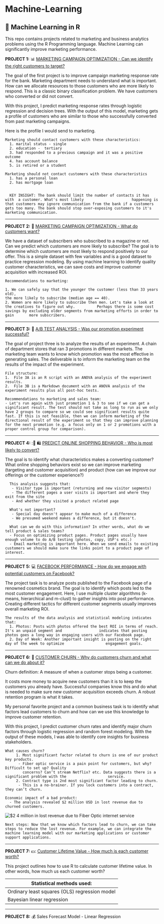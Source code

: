 # Machine-Learning

## :dart: Machine Learning in R

This repo contains projects related to marketing and business analytics problems using the R Programming language. Machine Learning can significantly improve marketing performance.

**PROJECT 1:** 📊 [MARKETING CAMPAIGN OPTIMIZATION - Can we identify the right customers to target?](https://github.com/bonheurgirl/Machine-Learning-R/blob/master/1.Predict%20Bank%20Mktg%20Campaign%20Response-Logistic%20Regression%20%26%20Decision%20Tree%20Models.R)

The goal of the first project is to improve campaign marketing response rate for the bank. Marketing department needs to understand what is important. How can we allocate resources to those customers who are more likely to respond. This is a classic binary classification problem. We have customers who converted or did not convert.

With this project, I predict marketing response rates through logistic regression and decision trees. With the output of this model, marketing gets a profile of customers who are similar to those who successfully converted from past marketing campaigns.

Here is the profile I would send to marketing.

    Marketing should contact customers with these characteristics:
      1. marital status - single
      2. education -  tertiary
      3. had responded to a previous campaign and it was a positive outcome
      4. has account balance
      5. is retired or a student

    Marketing should not contact customers with these characteristics
      1. has a personal loan
      2. has mortgage loan
      
      
      KEY INSIGHT: The bank should limit the number of contacts it has with  a customer. What's most likely                      happening is that customers may ignore communication from the bank if a customers gets too many. The bank should stop over-exposing customers to it's marketing communication.

------------------------------------------------------------------------

**PROJECT 2:** :crystal_ball: [MARKETING CAMPAIGN OPTIMIZATION - What do customers want?](https://github.com/bonheurgirl/Machine-Learning-R/blob/master/2.Predict%20Magazine%20Subscription%20Behavior%20-%20Logistic%20Regression.R)

We have a dataset of subscribers who subscribed to a magazine or not. Can we predict which customers are more likely to subscribe? The goal is to determine which customers are most likely to respond positively to our offer. This is a simple dataset with few variables and is a good dataset to practice regression modeling. By using machine learning to identify quality customer characteristics, we can save costs and improve customer acquisition with increased ROI.

    Recommendations to marketing:

    1. We can safely say that the younger the customer (less than 33 years old),
    the more likely to subscribe (median age == 40).
    2. Women are more likely to subscribe then men. Let's take a look at the creatives to figure out why.          Perhaps there is some cost savings by excluding older segments from marketing efforts in order to gain       more subscribers.

------------------------------------------------------------------------

**PROJECT 3:** :test_tube: [A/B TEST ANALYSIS - Was our promotion experiment successful?](https://github.com/bonheurgirl/Machine-Learning-R/blob/master/3B.IBM%20Watson%20Marketing%20AB%20Test%20Results%20Evaluation%20-%20ANOVA%20and%20post-hoc%20tests.Rmd)

The goal of project three is to analyze the results of an experiment. A chain of department stores that ran 3 promotions in different markets. The marketing team wants to know which promotion was the most effective in generating sales. The deliverable is to inform the marketing team on the results of the impact of the experiment.

    File structure:
    1.  File 3A is an R script with an ANOVA analysis of the experiment results.
    2.  File 3B is a Markdown document with an ANOVA analysis of the experiment results plus all post-hoc tests.

    Recommendations to marketing and sales team: 
    - Let's run again with just promotion 1 & 3 to see if we can get a significant result. The test should not take as long to run as we only have 2 groups to compare so we could see significant results quite fast. If this is not feasible, then we can inform marketing of the directional result of the experiment so that they can improve planning for the next promotion (e.g. a focus only on 1 or 2 promotions with a proper control group for comparison).

------------------------------------------------------------------------

**PROJECT 4:** :🛒 🛍️ [PREDICT ONLINE SHOPPING BEHAVIOR - Who is most likely to convert?](https://github.com/bonheurgirl/Machine-Learning-R/blob/master/4.Predict%20Online%20Shoppers%20Intent%20-%20Logistic%20Regression.R)

The goal is to identify what characteristics makes a converting customer? What online shopping behaviors exist so we can improve marketing (targeting and customer acquisition) and product (how can we improve our offerings or the customer experience?)

      This analysis suggests that:
       - Visitor type is important (returning and new visitor segments)
       - The different pages a user visits is important and where they exit from the site
       - And whether they visited a product related page

      What's not important?
       - Special day doesn't appear to make much of a difference
       - We presumed weekend makes a difference, but it doesn't.

      What can we do with this information? In other words, what do we tell product & sales teams?
      - Focus on optimizing product pages. Product pages usually have enough volume to do A/B testing (photos, copy, USP's etc.)
      - Email marketing is important here. When we send emails to existing customers we should make sure the links point to a product page of interest.

------------------------------------------------------------------------

**PROJECT 5:** :computer: [FACEBOOK PERFORMANCE - How do we engage with potential customers on Facebook?](https://github.com/bonheurgirl/Machine-Learning-R/blob/master/5.Facebook%20Performance%20-%20Clustering.R)

The project task is to analyze posts published to the Facebook page of a renowned cosmetics brand. The goal is to identify which posts led to the most customer engagement. Here, I use multiple cluster algorithms (k-means, hierarchical and m-clust) to gather insights into post performance. Creating different tactics for different customer segments usually improves overall marketing ROI.

    The results of the data analysis and statistical modeling indicates that:
      1. Photos: Posts with photos offered the best ROI in terms of reach. It's an unpaid segment and                 indicates that posting photos goes a long way in engaging users with our Facebook page.
      2. Day of Week: Another important insight is posting on the right day of the week to optimize                   engagement goals.

------------------------------------------------------------------------

**PROJECT 6:** :money_with_wings: [CUSTOMER CHURN - Why do customers churn and what can we do about it?](https://github.com/bonheurgirl/Machine-Learning-R/blob/master/6.Customer%20Churn%20Analysis%20-%20Logistic%20Regression%20%26%20Random%20Forest%20Models.Rmd)

Churn definition: A measure of when a customer stops being a customer.

It costs more money to acquire new customers than it is to keep the customers you already have. Successful companies know this and do what is needed to make sure new customer acquisition exceeds churn. A robust retention program is what it takes.

My personal favorite project and a common business task is to identify what factors lead customers to churn and how can we use this knowledge to improve customer retention.

With this project, I predict customer churn rates and identify major churn factors through logistic regression and random forest modeling. With the output of these models, I was able to identify core insights for business stakeholders.

    What causes churn?
         1. Most significant factor related to churn is one of our product key products.
          - Fiber optic service is a pain point for customers, but why? Difficult to set up? Quality
            concerns? Can’t stream Netflix? etc. Data suggests there is a significant problem with the                   service.
         2. Contract type is 2nd most significant factor leading to churn. 
          - This is a no-brainer. If you lock customers into a contract, they can’t churn.

    Economic impact of a bad product:     
      - The analysis revealed $2 million USD in lost revenue due to churned customers.

![\$2 4 million in lost revenue due to Fiber Optic internet service](https://user-images.githubusercontent.com/13710429/120935138-9c883900-c701-11eb-99f8-ac6c15bdd175.png)

    Next steps: Now that we know which factors lead to churn, we can take steps to reduce the lost revenue. For example, we can integrate the machine learning model with our marketing applications or customer support applications.

------------------------------------------------------------------------

**PROJECT 7:** 💵: [Customer Lifetime Value - How much is each customer worth?](https://github.com/bonheurgirl/Machine-Learning-R/blob/master/7.%20Customer%20Lifetime%20Value%20Modeling%20with%20OLS%20and%20Bayesian%20Linear%20Regression.Rmd)

This project outlines how to use R to calculate customer lifetime value. In other words, how much us each customer worth?

| Statistical methods used:                     |
|-----------------------------------------------|
| Ordinary least squares (OLS) regression model |
| Bayesian linear regression                    |

------------------------------------------------------------------------

**PROJECT 8:** 💰 Sales Forecast Model - Linear Regression
